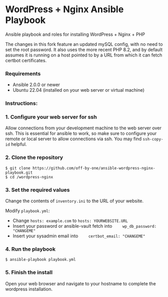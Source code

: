 # WordPress + Nginx Ansible Playbook
Ansible playbook and roles for installing WordPress + Nginx + PHP

The changes in this fork feature an updated mySQL config, with no need to set
the root password. It also uses the more recent PHP 8.2, and by default assumes
it is running on a host pointed to by a URL from which it can fetch certbot
certificates.

### Requirements
- Ansible 2.0.0 or newer
- Ubuntu 22.04 (installed on your web server or virtual machine)

### Instructions:

### 1. Configure your web server for ssh

Allow connections from your development machine to the web server over ssh. This is essential for ansible to work, so make sure to configure your remote or local server to allow connections via ssh. You may find `ssh-copy-id` helpful. 

### 2. Clone the repository

```
$ git clone https://github.com/off-by-one/ansible-wordpress-nginx-playbook.git
$ cd /wordpress-nginx
```

### 3. Set the required values

Change the contents of `inventory.ini` to the URL of your website.

Modify `playbook.yml`:
  * Change `hosts: example.com` to `hosts: YOURWEBSITE.URL`
  * Insert your password or ansible-vault fetch into `    wp_db_password: "CHANGEME"`
  * Insert your sysadmin email into `    certbot_email: "CHANGEME"`


### 4. Run the playbook

```
$ ansible-playbook playbook.yml
```

### 5. Finish the install

Open your web browser and navigate to your hostname to complete the wordpress installation.
